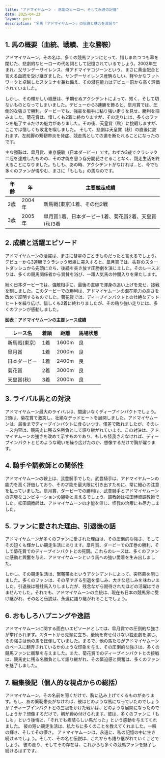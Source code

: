 ```yaml
---
title: "アドマイヤムーン - 悲劇のヒーロー、そして永遠の記憶"
date: 2025-04-23
layout: post
description: "名馬『アドマイヤムーン』の伝説と魅力を深堀り"
---
```


## 1. 馬の概要（血統、戦績、主な勝鞍）

アドマイヤムーン。その名は、多くの競馬ファンにとって、惜しまれつつも幕を閉じた、悲劇的なヒーローの代名詞として記憶されているでしょう。2002年生まれ、父サンデーサイレンス、母アドマイヤコジーンという、まさに黄金配合と言える血統を受け継ぎました。サンデーサイレンス産駒らしい、軽やかなフットワークと卓越したスタミナを兼ね備え、その潜在能力はデビュー前から高く評価されていました。

しかし、その輝かしい経歴は、予期せぬアクシデントによって、短く、そして切ないものとなってしまいました。デビューから3連勝を飾ると、皐月賞では、圧倒的な強さで勝利。ダービーでも、強豪を相手に粘り強い走りを見せ、勝利を掴みました。菊花賞は、惜しくも2着に終わりますが、その走りには、多くのファンを魅了するだけの魅力がありました。その後、天皇賞（秋）に挑戦しますが、ここでは惜しくも敗北を喫しました。  そして、悲劇は天皇賞（秋）の直後に訪れます。左前脚の繋靭帯炎を発症、競走馬としての道を断たれることになったのです。

主な勝鞍は、皐月賞、東京優駿（日本ダービー）です。わずか3歳でクラシック二冠を達成したものの、その才能を思う存分開花させることなく、競走生活を終えることになりました。もしも、あの時、アクシデントがなければ…と、今でも多くのファンが悔やむ、まさに「もしも」の馬なのです。

| 年齢 | 年 | 主要競走成績 |
|---|---|---|
| 2歳 | 2004年 | 新馬戦(東京)1着、その他2戦 |
| 3歳 | 2005年 | 皐月賞1着、日本ダービー1着、菊花賞2着、天皇賞(秋)3着 |


## 2. 成績と活躍エピソード

アドマイヤムーンの活躍は、まさに彗星のごときものだったと言えるでしょう。デビューから3連勝でクラシック戦線に突入すると、皐月賞では、抜群のスタートダッシュから先頭に立ち、後続を突き放す圧勝劇を演じました。そのレースぶりは、多くの競馬関係者から賞賛を浴び、一躍人気馬の仲間入りを果たします。

続く日本ダービーでは、強敵相手に、最後の直線で渾身の追い上げを見せ、接戦を制しました。このダービーでの勝利は、アドマイヤムーンの潜在能力の高さを改めて証明するものでした。菊花賞では、ディープインパクトとの壮絶なデッドヒートを繰り広げ、惜しくも2着に終わりましたが、その粘り強い走りには、多くのファンが感動しました。

**図表：アドマイヤムーンの主要レース成績**

| レース名          | 着順 | 距離 | 馬場状態 |
|-----------------|-------|-------|-----------|
| 新馬戦(東京)      | 1着   | 1600m | 良         |
| 皐月賞            | 1着   | 2000m | 良         |
| 日本ダービー        | 1着   | 2400m | 良         |
| 菊花賞            | 2着   | 3000m | 良         |
| 天皇賞(秋)        | 3着   | 2000m | 良         |


## 3. ライバル馬との対決

アドマイヤムーン最大のライバルは、間違いなくディープインパクトでしょう。2頭は、菊花賞で激突し、壮絶なデッドヒートを展開しました。アドマイヤムーンは、最後までディープインパクトに食らいつき、僅差で敗れましたが、そのレース内容は、競馬史に残る名勝負として語り継がれています。この対決は、アドマイヤムーンの強さを改めて示すものであり、もしも怪我さえなければ、ディープインパクトとどのような戦いを繰り広げたのか、想像するだけで胸が躍ります。


## 4. 騎手や調教師との関係性

アドマイヤムーンの鞍上は、武豊騎手でした。武豊騎手は、アドマイヤムーンの能力を高く評価しており、その才能を最大限に引き出すために、常に細心の注意を払っていました。皐月賞、ダービーでの勝利は、武豊騎手とアドマイヤムーンの完璧なコンビネーションの賜物と言えるでしょう。調教師は松田博資調教師でした。松田調教師は、アドマイヤムーンの才能を信じ、怪我の治療にも尽力しました。


## 5. ファンに愛された理由、引退後の話

アドマイヤムーンが多くのファンに愛された理由は、その圧倒的な強さ、そしてその短くも輝かしい競走生活にあります。皐月賞、ダービーでの圧巻の勝利、そして菊花賞でのディープインパクトとの死闘。これらのレースは、多くのファンに感動と興奮を与え、アドマイヤムーンという馬への強い愛着を生み出しました。

しかし、その競走生活は、繋靭帯炎というアクシデントによって、突然幕を閉じました。多くのファンは、その早すぎる引退を惜しみ、大きな悲しみを味わいました。引退後は種牡馬入りしましたが、残念ながら期待されたほどの活躍はできませんでした。それでも、アドマイヤムーンの血統は、現在も日本の競馬界に受け継がれ、その名と伝説は、永遠に語り継がれることでしょう。


## 6. おもしろハプニングや逸話

アドマイヤムーンに関する面白いエピソードとしては、皐月賞での圧倒的な強さが挙げられます。スタートから先頭に立ち、後続を寄せ付けない独走劇を演じ、その強さは他の馬を圧倒していました。まるで、他の馬たちがアドマイヤムーンのペースに翻弄されているかのような印象を与え、その圧倒的な強さは、多くの競馬ファンに衝撃を与えました。また、菊花賞でのディープインパクトとの接戦は、競馬史に残る名勝負として語り継がれ、その緊迫感と興奮は、多くのファンを魅了しました。


## 7. 編集後記（個人的な視点からの総括）

アドマイヤムーン。その名前を聞くだけで、胸に込み上げてくるものがあります。もし、あの繋靭帯炎がなければ、彼はどのような馬になっていたのでしょうか？ディープインパクトとの三冠をかけた戦いは、どのような展開になったのでしょうか？想像するだけで、胸が締め付けられます。彼は、多くのファンに「もしも」という後悔と、「それでも素晴らしい馬だった」という感動を与えてくれました。  彼の短い競走生活は、私たちに多くのことを教えてくれました。一瞬の輝き、そしてその儚さ。  アドマイヤムーンは、永遠に、私の記憶の中に生き続けるでしょう。そして、その名と伝説は、これからも語り継がれていくことでしょう。  彼の走り、そしてその存在は、これからも多くの競馬ファンを魅了し続けるはずです。
